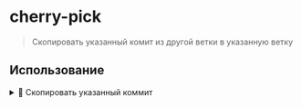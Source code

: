 # cherry-pick
> Скопировать указанный комит из другой ветки в указанную ветку

## Использование

  <details>
  <summary> 🔹 Скопировать указанный коммит</summary>
  <br>
  🚩 Создает новый коммит в целевой ветке с теми же изменениями, что и выбранный коммит
    
  🚩 Новые коммиты имеют новые идентификаторы, так как они отличаются от оригинальных коммитов в истории.

  <br>
  <br>
  
  ```bash
  git cherry-pick <commit_hash>.
  ```
  </details>
